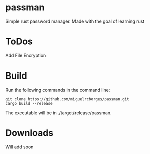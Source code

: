 # passman
Simple rust password manager. Made with the goal of learning rust

# ToDos
Add File Encryption

# Build
Run the following commands in the command line:
```
git clone https://github.com/miguelrcborges/passman.git
cargo build --release
```
The executable will be in ./target/release/passman.

# Downloads
Will add soon

